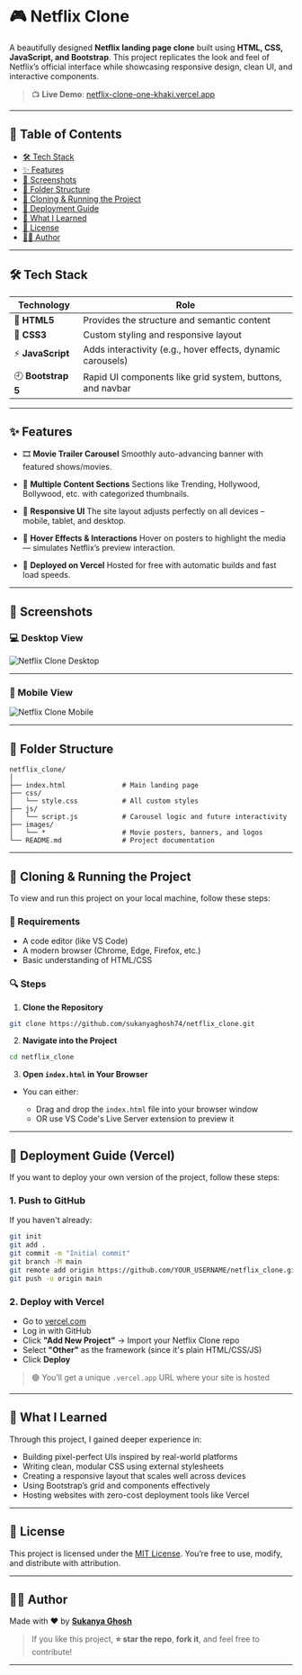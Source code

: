 # 🎮 Netflix Clone

A beautifully designed **Netflix landing page clone** built using **HTML, CSS, JavaScript, and Bootstrap**.
This project replicates the look and feel of Netflix’s official interface while showcasing responsive design, clean UI, and interactive components.

> 📺 **Live Demo**: [netflix-clone-one-khaki.vercel.app](netflix-clone-one-khaki.vercel.app)

---

## 📌 Table of Contents

* [🛠️ Tech Stack](#️-tech-stack)
* [✨ Features](#-features)
* [📸 Screenshots](#-screenshots)
* [📁 Folder Structure](#-folder-structure)
* [📆 Cloning & Running the Project](#-cloning--running-the-project)
* [🚀 Deployment Guide](#-deployment-guide)
* [🧠 What I Learned](#-what-i-learned)
* [🧪 License](#-license)
* [👩‍💻 Author](#-author)

---

## 🛠️ Tech Stack

| Technology         | Role                                                        |
| ------------------ | ----------------------------------------------------------- |
| 🔸 **HTML5**       | Provides the structure and semantic content                 |
| 🔹 **CSS3**        | Custom styling and responsive layout                        |
| ⚡ **JavaScript**   | Adds interactivity (e.g., hover effects, dynamic carousels) |
| 🕘 **Bootstrap 5** | Rapid UI components like grid system, buttons, and navbar   |

---

## ✨ Features

* 🎞️ **Movie Trailer Carousel**
  Smoothly auto-advancing banner with featured shows/movies.

* 🧹 **Multiple Content Sections**
  Sections like Trending, Hollywood, Bollywood, etc. with categorized thumbnails.

* 📱 **Responsive UI**
  The site layout adjusts perfectly on all devices – mobile, tablet, and desktop.

* 🔁️ **Hover Effects & Interactions**
  Hover on posters to highlight the media — simulates Netflix’s preview interaction.

* 🔗 **Deployed on Vercel**
  Hosted for free with automatic builds and fast load speeds.

---

## 📸 Screenshots

### 💻 Desktop View

![Netflix Clone Desktop](https://github.com/aakashx58/netflix_clone/assets/106716824/e5556a9f-f66b-4a7e-8bb5-6f5382b94fd7)

---

### 📱 Mobile View

![Netflix Clone Mobile](https://github.com/aakashx58/netflix_clone/assets/106716824/6e504bc3-90c8-4b22-aa24-fc77f511c1d6)

---

## 📁 Folder Structure

```
netflix_clone/
│
├── index.html              # Main landing page
├── css/
│   └── style.css           # All custom styles
├── js/
│   └── script.js           # Carousel logic and future interactivity
├── images/
│   └── *                   # Movie posters, banners, and logos
└── README.md               # Project documentation
```

---

## 📆 Cloning & Running the Project

To view and run this project on your local machine, follow these steps:

### 🧰 Requirements

* A code editor (like VS Code)
* A modern browser (Chrome, Edge, Firefox, etc.)
* Basic understanding of HTML/CSS

### 🔍 Steps

1. **Clone the Repository**

```bash
git clone https://github.com/sukanyaghosh74/netflix_clone.git
```

2. **Navigate into the Project**

```bash
cd netflix_clone
```

3. **Open `index.html` in Your Browser**

* You can either:

  * Drag and drop the `index.html` file into your browser window
  * OR use VS Code's Live Server extension to preview it

---

## 🚀 Deployment Guide (Vercel)

If you want to deploy your own version of the project, follow these steps:

### 1. Push to GitHub

If you haven't already:

```bash
git init
git add .
git commit -m "Initial commit"
git branch -M main
git remote add origin https://github.com/YOUR_USERNAME/netflix_clone.git
git push -u origin main
```

### 2. Deploy with Vercel

* Go to [vercel.com](https://vercel.com)
* Log in with GitHub
* Click **"Add New Project"** → Import your Netflix Clone repo
* Select **"Other"** as the framework (since it's plain HTML/CSS/JS)
* Click **Deploy**

> 🟢 You’ll get a unique `.vercel.app` URL where your site is hosted

---

## 🧠 What I Learned

Through this project, I gained deeper experience in:

* Building pixel-perfect UIs inspired by real-world platforms
* Writing clean, modular CSS using external stylesheets
* Creating a responsive layout that scales well across devices
* Using Bootstrap’s grid and components effectively
* Hosting websites with zero-cost deployment tools like Vercel

---

## 🧪 License

This project is licensed under the [MIT License](https://choosealicense.com/licenses/mit/).
You’re free to use, modify, and distribute with attribution.

---

## 👩‍💻 Author

Made with ❤️ by [**Sukanya Ghosh**](https://github.com/sukanyaghosh74)

> If you like this project, **⭐️ star the repo**, **fork it**, and feel free to contribute!

---
